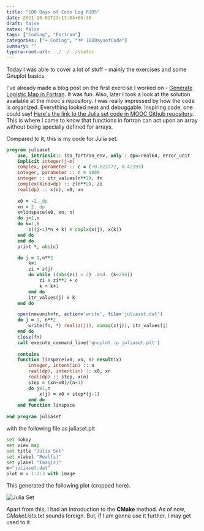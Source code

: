 ```yaml
---
title: "100 Days of Code Log R1D5"
date: 2021-10-01T23:17:04+05:30
draft: false
katex: false
tags: ["Coding", "Fortran"]
categories: ["⌨️ Coding", "➿ 100DaysofCode"]
summary: ""
typora-root-url: ../../../static
---
```


Today I was able to cover a lot of stuff - mainly the exercises and some Gnuplot basics.

I've already made a blog post on the first exercise I worked on - [Generate Logistic Map in Fortran](https://quasiengineer.dev/tech/engg/generate-logistic-map-in-fortran/). It was fun. Also, later I took a look at the solution available at the mooc's repository. I was really impressed by how the code is organized. Everything looked neat and debuggable. Inspiring code, one could say! [Here's the link to the Julia set code in MOOC Github repository](https://github.com/gjbex/Fortran-MOOC/blob/master/source_code/julia_set/julia_set.f90). This is where I came to know that functions in fortran can act upon an array without being specially defined for arrays. 

Compared to it, this is my code for Julia set. 

```fortran
program juliaset
    use, intrinsic:: iso_fortran_env, only : dp=>real64, error_unit
    implicit integer(j-m)
    complex, parameter :: c = (-0.622772, 0.42193)
    integer, parameter :: n = 1000
    integer :: itr_values(n**2), fn
    complex(kind=dp) :: z(n**2), zi
    real(dp) :: x(n), x0, xn
    
    x0 = -2._dp
    xn = 2._dp
    x=linspace(x0, xn, n)
    do j=1,n
    do k=1,n
        z((j-1)*n + k) = cmplx(x(j), x(k))
    end do
    end do
    print *, abs(c)

    do j = 1,n**2
        k=1
        zi = z(j)
        do while ((abs(zi) < 2) .and. (k<256))
            zi = zi**2 + c
            k = k+1
        end do
        itr_values(j) = k
    end do

    open(newunit=fn, action='write', file='juliaset.dat')
    do j = 1, n**2
        write(fn, *) real(z(j)), aimag(z(j)), itr_values(j)
    end do
    close(fn)
    call execute_command_line('gnuplot -p juliaset.plt')
    
    contains
    function linspace(x0, xn, n) result(x)
        integer, intent(in) :: n
        real(dp), intent(in) :: x0, xn
        real(dp) :: step, x(n)
        step = (xn-x0)/(n-1)
        do j=1,n
            x(j) = x0 + step*(j-1)
        end do
    end function linspace
    
end program juliaset
```

with the following file as juliaset.plt

```python
set nokey
set view map
set title "Julia Set"
set xlabel "Real(z)"
set ylabel "Imag(z)"
m="juliaset.dat"
plot m u 1:2:3 with image
```

This generated the following plot (cropped here).

![Julia Set](/images/2021/100-days-of-code-log-r1d5/gp_image_02.png)

Apart from this, I had an introduction to the **CMake** method. As of now, *CMakeLists.txt* sounds foreign. But, if I am gonna use it further, I may get used to it.
